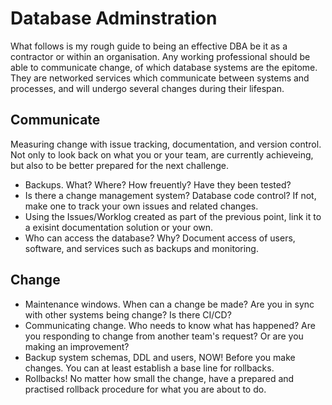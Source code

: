 # Database Adminstration

What follows is my rough guide to being an effective DBA be it as a contractor or within an organisation.
Any working professional should be able to communicate change, of which database systems are the epitome.
They are networked services which communicate between systems and processes, and will undergo several changes during their lifespan.

## Communicate
Measuring change with issue tracking, documentation, and version control. Not only to look back on what you or your team, are currently achieveing, but also to be better prepared for the next challenge.

* Backups. What? Where? How freuently? Have they been tested?
* Is there a change management system? Database code control? If not, make one to track your own issues and related changes.
* Using the Issues/Worklog created as part of the previous point, link it to a exisint documentation solution or your own.
* Who can access the database? Why? Document access of users, software, and services such as backups and monitoring.

## Change
* Maintenance windows. When can a change be made? Are you in sync with other systems being change? Is there CI/CD?
* Communicating change. Who needs to know what has happened? Are you responding to change from another team's request? Or are you making an improvement?
* Backup system schemas, DDL and users, NOW! Before you make changes. You can at least establish a base line for rollbacks.
* Rollbacks! No matter how small the change, have a prepared and practised rollback procedure for what you are about to do.
